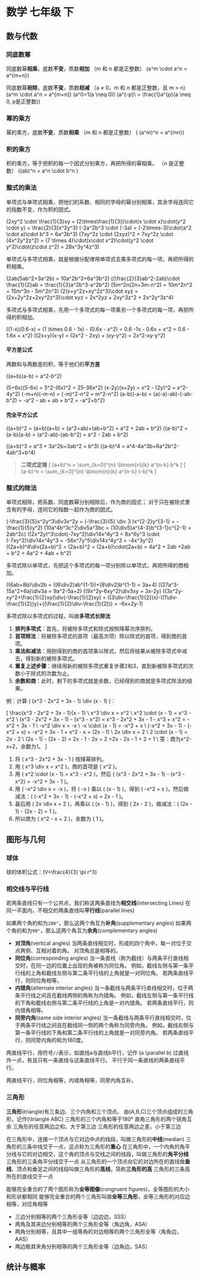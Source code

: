 # 数学 七年级 下

## 数与代数

### 同底数幂

同底数幂**相乘**，底数**不变**，质数**相加**
（m 和 n 都是正整数）
\(a^m \cdot a^n = a^{m+n}\)

同底数幂**相除**，底数**不变**，质数**相减**
（a ≠ 0，m 和 n 都是正整数，且 m > n）
\(a^m \cdot a^n = a^{m+n}\)
\(a^0=1(a \neq 0)\)
\(a^{-p}\ = \frac{1}a^{p}(a \neq 0, p是正整数)\)

### 幂的乘方

幂的乘方，底数**不变**，质数**相乘**
（m 和 n 都是正整数）
\( (a^m)^n = a^{mn}\)

### 积的乘方

积的乘方，等于把积的每一个因式分别乘方，再把所得的幂相乘。
（n 是正整数）
\((ab)^n = a^n \cdot b^n \)

### 整式的乘法

单项式与单项式相乘，把他们的系数、相同的字母的幂分别相乘，其余字母连同它的指数不变，作为积的因式。

\(2xy^2 \cdot \frac{1}{3}xy = (2\times\frac{1}{3})\cdot(x \cdot x)\cdot(y^2 \cdot y) = \frac{2}{3}x^2y^3\)
\(-2a^2b^3 \cdot (-3a) = (-2\times-3)\cdot(a^2 \cdot a)\cdot b^3 = 6a^3b^3\)
\(7xy^2z \cdot (2xyz)^2 = 7xy^2z \cdot (4x^2y^2z^2) = (7 \times 4)\cdot(x\cdot x^2)\cdot(y^2 \cdot y^2)\cdot(z\cdot z^2) = 28x^3y^4z^3\)

单项式与多项式相乘，就是根据分配律用单项式去乘多项式的每一项，再把所得的积相乘。

\(2ab(5ab^2+3a^2b) = 10a^2b^3+6a^3b^2\)
\((\frac{2}{3}ab^2-2ab)\cdot \frac{1}{2}ab = \frac{1}{3}a^2b^3-a^2b^2\)
\(5m^2n(2n+3m-n^2) = 10m^2n^2 + 15m^3n - 5m^2n^3\)
\(2(x+y^2z+xy^2z^3)\cdot xyz = (2x+2y^2z+2xy^2z^3)\cdot xyz = 2x^2yz + 2xy^3z^2 + 2x^2y^3z^4\)

多项式与多项式相乘，先用一个多项式的每一项乘另一个多项式的每一项，再把所得的积相加。

\((1-x)(0.6-x) = (1 \times 0.6 - 1x) - (0.6x - x^2) = 0.6 -1x - 0.6x + x^2 = 0.6 - 1.6x + x^2\)
\((2x+y)(x-y) = (2x^2 - 2xy) + (xy-y^2) = 2x^2-xy-y^2\)

#### 平方差公式

两数和与两数差的积，等于他们的**平方差**

\((a+b)(a-b) = a^2-b^2\)

\(5+6x)(5-6x) = 5^2-(6x)^2 = 25-36x^2\)
\(x-2y)(x+2y) = x^2 - (2y)^2 = x^2-4y^2\)
\(-m+n)(-m-n) = (-m)^2-n^2 = m^2-n^2\)
\(a-b)(-a-b) = (a(-a)-ab)-(-ab-b^2) = -a^2 - ab + ab + b^2  = -a^2+b^2\)

#### 完全平方公式

\((a+b)^2 = (a+b)(a+b) = (a^2+ab)+(ab+b^2) = a^2 + 2ab + b^2\)
\((a-b)^2 = (a-b)(a-b) = (a^2-ab)-(ab-b^2) = a^2 - 2ab + b^2\)

\((a+b)^3 = a^3 + 3a^2b+3ab^2 + b^3\)
\((a-b)^4 = a^4-4a^3b+6a^2b^2-4ab^3+b^4\)

> **二项式定理**
> \[
> (a+b)^n = \sum_{k=0}^{n} \binom{n}{k} a^{n-k} b^k
> \]
> \[
> (a-b)^n = \sum_{k=0}^{n} \binom{n}{k} a^{n-k} (-b)^k
> \]

### 整式的除法

单项式相除，把系数、同底数幂分别相除后，作为商的因式；
对于只在被除式里含有的字母，连同它的指数一起作为商的因式。

\(-\frac{3}{5}x^2y^3\div3x^2y = (-\frac{3}{5} \div 3 )x^{2-2}y^{3-1} = -\frac{1}{5}y^2\)
\(10a^4b^3c^2\div5a^3bc = (10\div5)a^{4-3}b^{3-1}c^{2-1} = 2ab^2c\)
\((2x^2y)^3\cdot(-7xy^2)\div14x^4y^3 = 8x^6y^3 \cdot (-7xy^2)\div14x^4y^3 = -56x^7y^5\div14x^4y^3 = -4x^3y^2\)
\((2a+b)^4\div(2a+b)^2 = (2a+b)^2 = (2a+b)\cdot(2a+b) = 4a^2 + 2ab +2ab + b^2 = 4a^2 + 4ab + b^2\)

多项式除以单项式，先把这个多项式的每一项分别除以单项式，再把所得的商相加。

\((6ab+8b)\div2b = ((6\div2)ab^{1-1})+(8\div2)b^{1-1} = 3a+4\)
\((27a^3-15a^2+6a)\div3a = 9a^2-5a+2\)
\((9x^2y-6xy^2)\div3xy = 3x-2y\)
\((3x^2y-xy^2+\frac{1}{2}xy)\div(-\frac{1}{2}xy) = ((3\div-\frac{1}{2})x)-((1\div-\frac{1}{2})y)+((\frac{1}{2}\div-\frac{1}{2})) = -6x+2y-1\)

多项式除以多项式的过程，叫做**多项式长除法**

1. **排列多项式**：首先，将被除多项式和除式按照降幂次序排列。
2. **首项除法**：将被除多项式的首项（最高次项）除以除式的首项，得到商的首项。
3. **乘法和减法**：用刚得到的商的首项乘以除式，然后将结果从被除多项式中减去，得到新的被除多项式。
4. **重复上述步骤**：继续用新的被除多项式重复步骤2和3，直到新被除多项式的次数小于除式的次数为止。
5. **余数和商**：此时，剩下的多项式就是余数，已经得到的商就是多项式除法的结果。

例：计算 \( (x^3 - 2x^2 + 3x - 1) \div (x - 1) \)：

\[
    \frac{x^3 - 2x^2 + 3x - 1}{x - 1} \\
    x^3 \div x = x^2 \\
    x^2 \cdot (x - 1) = x^3 - x^2 \\
    (x^3 - 2x^2 + 3x - 1) - (x^3 - x^2) = x^3 - 2x^2 + 3x - 1 - x^3 + x^2 = -x^2 + 3x - 1 \\
    -x^2 \div x = -x \\
    -x \cdot (x - 1) = -x^2 + x \\
    (-x^2 + 3x - 1) - (-x^2 + x) = -x^2 + 3x - 1 + x^2 - x = (2x - 1) \\
    2x \div x = 2 \\
    2 \cdot (x - 1) = 2x - 2 \\
    (2x - 1) - (2x - 2) = 2x - 1 - 2x + 2 =2x - 2x - 1 + 2 = 1 \\
    答：商为x^2-x+2，余数为1。
\]

1. 将 \( x^3 - 2x^2 + 3x - 1 \) 按降幂排列。
2. 用 \( x^3 \div x = x^2 \)，商的首项是 \( x^2 \)。
3. 用 \( x^2 \cdot (x - 1) = x^3 - x^2 \)，然后 \( (x^3 - 2x^2 + 3x - 1) - (x^3 - x^2) = -x^2 + 3x - 1 \)。
4. 用 \( -x^2 \div x = -x \)，将 \( -x \) 乘以 \( (x - 1) \)，得到 \( -x^2 + x \)，然后做减法：\( (-x^2 + 3x - 1) - (-x^2 + x) = 2x - 1 \)。
5. 最后用 \( 2x \div x = 2 \)，再乘以 \( (x - 1) \)，得到 \( 2x - 2 \)，做减法：\( (2x - 1) - (2x - 2) = 1 \)。
6. 所以商为 \( x^2 - x + 2 \)，余数为 \( 1 \)。

## 图形与几何

### 球体

球的体积公式：\(V=\frac{4}{3} \pi r^3\)

### 相交线与平行线

若两条直线只有一个公共点，我们称这两条直线为**相交线**(intersecting Lines)
在同一平面内，不相交的两条直线叫**平行线**(parallel lines)

如果两个角的和为`180°`，那么这两个角互为**补角**(supplementary angles)
如果两个角的和为`90°`，那么这两个角互为**余角**(complementary angles)

- **对顶角**(vertical angles)
当两条直线相交时，形成的四个角中，每一对位于交点两侧、互相对着的角。
对顶角总是相等的。
- **同位角**(corresponding angles)
当一条直线（称为截线）与两条平行直线相交时，在同一边的位置上出现的角被称为同位角。
例如，截线左侧与第一条平行线的上角和截线左侧与第二条平行线的上角就是一对同位角。
若两条直线平行，则同位角相等。
- **内错角**(alternate interior angles)
当一条截线与两条平行直线相交时，位于两条平行线之间且在截线两侧的角称为内错角。
例如，截线左侧与第一条平行线的下角和截线右侧与第二条平行线的上角是一对内错角。
若两条直线平行，则内错角相等。
- **同旁内角**(same side interior angles)
当一条截线与两条平行直线相交时，位于两条平行线之间且在截线同一侧的两个角称为同旁内角。
例如，截线右侧与第一条平行线的下角和第二条平行线的上角就是一对同旁内角。
若两条直线平行，则同旁内角的和为180度。

两直线平行，用符号`//`表示，如直线a与直线b平行，记作 \(a \parallel b\)
过直线外一点，有且只有一条直线与这条直线平行。
平行于同一条直线的两条直线平行。

两直线平行，同位角相等，内错角相等，同旁内角互补。

### 三角形

**三角形**(triangle)有三条边、三个内角和三个顶点。
由\(A,B,C\)三个顶点组成的三角形，记作\(\triangle ABC\)
三角形的三个内角和等于180°
直角三角形的两个锐角互余
三角形的任意两边之和，大于第三边
三角形的任意两边之差，小于第三边

在三角形中，连接一个顶点与它对边中点的线段，叫做三角形的**中线**(median)
三角形的三条中线交于一点，这点称为三角形的**重心**
在三角形中，一个内角的角平分线与它的对边相交，这个角的顶点与交线之间的线段，叫做三角形的**角平分线**
三角形的三条角平分线交于一点
从三角形的一个顶点向它的对边所在的直线做**垂线**，顶点和垂足之间的线段叫做三角形的**高线**，简称**三角形的高**
三角形的三条高所在的直线交于一点

能够完全重合的了两个图形称为**全等图像**(congruent figures)，全等图形的大小和形状都相同
能够完全重合的两个三角形叫做**全等三角形**，全等三角形的对应边相等，对应角相等

- 三边分别相等的两个三角形全等（边边边，SSS）
- 两角及其夹边分别相等的两个三角形全等（角边角，ASA）
- 两角分别相等，且其中一组等角的对边相等的两个三角形全等（角角边，AAS）
- 两边极其夹角分别相等的两个三角形全等（边角边，SAS）

## 统计与概率
